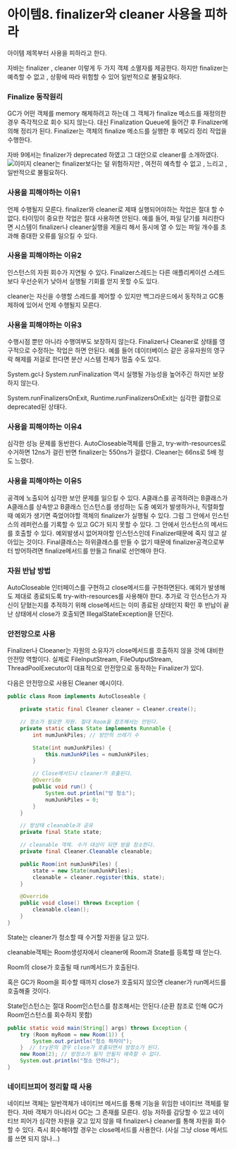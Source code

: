 # 아이템8. finalizer와 cleaner 사용을 피하라
아이템 제목부터 사용을 피하라고 한다.

자바는 finalizer , cleaner 이렇게 두 가지 객체 소멸자를 제공한다.
하지만 finalizer는 예측할 수 없고 , 상황에 따라 위험할 수 있어 일반적으로 불필요하다.

### Finalize 동작원리
GC가 어떤 객체를 memory 해제하려고 하는데 그 객체가
finalize 메소드를 재정의한 경우 즉각적으로 회수 되지 않는다.
대신 Finalization Queue에 들어간 후 Finalizer에 의해 정리가 된다.
Finalizer는 객체의 finalize 메소드를 실행한 후 메모리 정리 작업을 수행한다.

자바 9에서는 finalizer가 deprecated 하였고 그 대안으로 cleaner를 소개하였다.
![이미지](https://velog.velcdn.com/images/dkdk/post/80cd8df2-e6c6-47e6-a8b9-db6481477ed3/image.png)
cleaner는 finalizer보다는 덜 위험하지만 , 여전히 예측할 수 없고 , 느리고 , 일반적으로 불필요하다.

### 사용을 피해야하는 이유1
언제 수행될지 모른다. finalizer와 cleaner로 제때 실행되어야하는 작업은 절대 할 수 없다. 타이밍이 중요한 작업은 절대 사용하면 안된다. 예를 들어, 파일 닫기를 처리한다면 시스템이 finalizer나 cleaner실행을 게을리 해서 동시에 열 수 있는 파일 개수를 초과해 중대한 오류를 일으킬 수 있다.

### 사용을 피해야하는 이유2
인스턴스의 자원 회수가 지연될 수 있다. Finalizer스레드는 다른 애플리케이션 스레드보다 우선순위가 낮아서 실행될 기회를 얻지 못할 수도 있다.

cleaner는 자신을 수행할 스레드를 제어할 수 있지만 백그라운드에서 동작하고 GC통제하에 있어서 언제 수행될지 모른다.

### 사용을 피해야하는 이유3
수행시점 뿐만 아니라 수행여부도 보장하지 않는다. Finalizer나 Cleaner로 상태를 영구적으로 수정하는 작업은 하면 안된다. 예를 들어 데이터베이스 같은 공유자원의 영구락 해제를 저걸로 한다면 분산 시스템 전체가 멈출 수도 있다.

System.gc나 System.runFinalization 역시 실행될 가능성을 높어주긴 하지만 보장하지 않는다.

System.runFinalizersOnExit, Runtime.runFinalizersOnExit는 심각한 결함으로 deprecated된 상태다.

### 사용을 피해야하는 이유4
심각한 성능 문제를 동반한다. AutoCloseable객체를 만들고, try-with-resources로 수거하면 12ns가 걸린 반면 finalizer는 550ns가 걸렸다. Cleaner는 66ns로 5배 정도 느렸다.

### 사용을 피해야하는 이유5
공격에 노출되어 심각한 보안 문제를 일으킬 수 있다. A클래스를 공격하려는 B클래스가 A클래스를 상속받고 B클래스 인스턴스를 생성하는 도중 예외가 발생하거나, 직렬화할때 예외가 생기면 죽었어야할 객체의 finalizer가 실행될 수 있다.
그럼 그 안에서 인스턴스의 레퍼런스를 기록할 수 있고 GC가 되지 못할 수 있다. 그 안에서 인스턴스의 메서드를 호출할 수 있다.
예외발생시 없어져야할 인스턴스인데 Finalizer때문에 죽지 않고 살아있는 것이다.
Final클래스는 하위클래스를 만들 수 없기 때문에 finalizer공격으로부터 방어하려면 finalize메서드를 만들고 final로 선언해야 한다. 

### 자원 반납 방법
AutoCloseable 인터페이스를 구현하고 close메서드를 구현하면된다. 예외가 발생해도 제대로 종료되도록 try-with-resources를 사용해야 한다.
추가로 각 인스턴스가 자신이 닫혔는지를 추적하기 위해 close메서드는 이미 종료된 상태인지 확인 후 반납이 끝난 상태에서 close가 호출되면 IllegalStateException을 던진다.

### 안전망으로 사용
Finalizer나 Cloeaner는 자원의 소유자가 close메서드를 호출하지 않을 것에 대비한 안전망 역할이다.
실제로 FileInputStream, FileOutputStream, ThreadPoolExecutor이 대표적으로 안전망으로 동작하는 Finalizer가 있다.

다음은 안전망으로 사용된 Cleaner 예시이다.
``` java
public class Room implements AutoCloseable {

    private static final Cleaner cleaner = Cleaner.create();

    // 청소가 필요한 자원. 절대 Room을 참조해서는 안된다.
    private static class State implements Runnable {
        int numJunkPiles; // 방안의 쓰레기 수

        State(int numJunkPiles) {
            this.numJunkPiles = numJunkPiles;
        }

        // Close메서드나 cleaner가 호출된다.
        @Override
        public void run() {
            System.out.println("방 청소");
            numJunkPiles = 0;
        }
    }

    // 방상태 cleanable과 공유
    private final State state;

    // cleanable 객체. 수거 대상이 되면 방을 청소한다.
    private final Cleaner.Cleanable cleanable;

    public Room(int numJunkPiles) {
        state = new State(numJunkPiles);
        cleanable = cleaner.register(this, state);
    }

    @Override
    public void close() throws Exception {
        cleanable.clean();
    }
}
```
State는 cleaner가 청소할 때 수거할 자원을 담고 있다.

cleanable객체는 Room생성자에서 cleaner에 Room과 State를 등록할 때 얻는다.

Room의 close가 호출될 때 run메서드가 호출된다. 

혹은 GC가 Room을 회수할 때까지 close가 호출되지 않으면 cleaner가 run메서드를 호출해줄 것이다.

State인스턴스는 절대 Room인스턴스를 참조해서는 안된다.(순환 참조로 인해 GC가 Room인스턴스를 회수하지 못함)
``` java
public static void main(String[] args) throws Exception {
    try (Room myRoom = new Room(1)) {
        System.out.println("청소 하자이");
    }  // try문의 경우 close가 호출되면서 방청소가 된다.
    new Room(2); // 방청소가 될지 안될지 예측할 수 없다.
    System.out.println("청소 안하냐");
}
```

### 네이티브피어 정리할 때 사용
네이티브 객체는 일반객체가 네이티브 메서드를 통해 기능을 위임한 네이티브 객체를 말한다. 자바 객체가 아니라서 GC는 그 존재를 모른다.
성능 저하를 감당할 수 있고 네이티브 피어가 심각한 자원을 갖고 있지 않을 때 finalizer나 cleaner를 통해 자원을 회수 할 수 있다. 
즉시 회수해야할 경우는 close메서드를 사용한다. (사실 그냥 close 메서드를 쓰면 되지 않나...)

